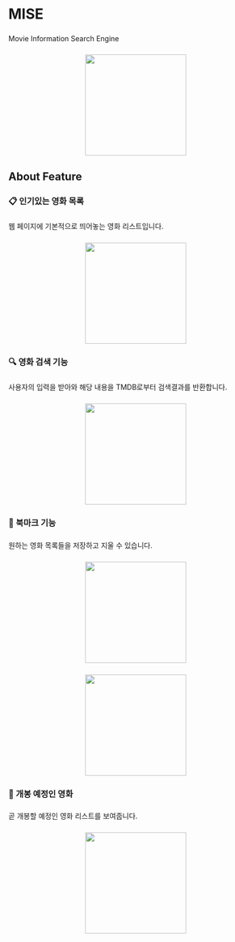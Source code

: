 <h1 align="left">MISE</h1>

###

<p align="left">Movie Information Search Engine</p>

###

<div align="center">
  <img height="200" src="https://github.com/user-attachments/assets/f9bc6345-2547-4fb8-a7a3-9b4a2b50efd7"  />
</div>

###

<h2 align="left">About Feature</h2>

###

<h3 align="left">📋 인기있는 영화 목록</h3>

###

<p align="left">웹 페이지에 기본적으로 띄어놓는 영화 리스트입니다.</p>

###

<div align="center">
  <img height="200" src="https://github.com/user-attachments/assets/f40c3b75-d8da-47e7-b3fa-2cb756668b6b"  />
</div>

###

<h3 align="left">🔍 영화 검색 기능</h3>

###

<p align="left">사용자의 입력을 받아와 해당 내용을 TMDB로부터 검색결과를 반환합니다.</p>

###

<div align="center">
  <img height="200" src="https://github.com/user-attachments/assets/7ea6ae02-d4e3-4b45-aa30-167aa955bac1"  />
</div>

###

<h3 align="left">🔖 북마크 기능</h3>

###

<p align="left">원하는 영화 목록들을 저장하고 지울 수 있습니다.</p>

###

<div align="center">
  <img height="200" src="https://github.com/user-attachments/assets/04812ec1-1374-479e-b195-3a0be396051c"  />
</div>

###

<div align="center">
  <img height="200" src="https://github.com/user-attachments/assets/73b86f55-4b91-4a99-aee7-0ad914f3f8bd"  />
</div>

###

<h3 align="left">🍿 개봉 예정인 영화</h3>

###

<p align="left">곧 개봉할 예정인 영화 리스트를 보여줍니다.</p>

###

<div align="center">
  <img height="200" src="https://github.com/user-attachments/assets/5c1bdbcd-64f8-4826-b6a1-208d6d27e7dd"  />
</div>

###